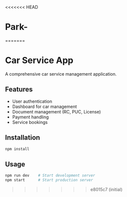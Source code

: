 <<<<<<< HEAD
# Park-
=======
# Car Service App

A comprehensive car service management application.

## Features
- User authentication
- Dashboard for car management
- Document management (RC, PUC, License)
- Payment handling
- Service bookings

## Installation
```bash
npm install
```

## Usage
```bash
npm run dev    # Start development server
npm start      # Start production server
```
>>>>>>> e8015c7 (initial)
